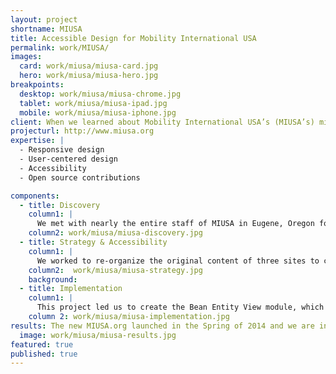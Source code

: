 ```yaml
---
layout: project
shortname: MIUSA
title: Accessible Design for Mobility International USA
permalink: work/MIUSA/
images:
  card: work/miusa/miusa-card.jpg
  hero: work/miusa/miusa-hero.jpg
breakpoints:
  desktop: work/miusa/miusa-chrome.jpg
  tablet: work/miusa/miusa-ipad.jpg
  mobile: work/miusa/miusa-iphone.jpg
client: When we learned about Mobility International USA’s (MIUSA’s) mission, we were eager to get involved. MIUSA works to provide disabled youth with resources and connections for traveling abroad. We built a site that served the needs of their constituency while also alleviating the backend issues that their web team faced in one of the most accessibility-focused projects we’ve undertaken.
projecturl: http://www.miusa.org
expertise: |
  - Responsive design
  - User-centered design
  - Accessibility
  - Open source contributions

components:
  - title: Discovery
    column1: |
      We met with nearly the entire staff of MIUSA in Eugene, Oregon for discovery. It was clear to see early on in the process that site visitor accessibility was paramount to the project, and we needed to ensure that the content was digestible for vision impaired visitors. 
    column2: work/miusa/miusa-discovery.jpg
  - title: Strategy & Accessibility
    column1: |
      We worked to re-organize the original content of three sites to create one  site, which hosted the massive resource library powered by Apache Solr for a smooth search experience. We used Wave, a Firefox tool, to evaluate each page’s overall accessibility. We invested a lot of time in making sure MIUSA’s resource library worked with screen readers. MIUSA’s accessibility consultant advised us on which contrasting colors would provide the best visibility for visually impaired visitors. Those colors were incorporated into the overall design.
    column2:  work/miusa/miusa-strategy.jpg
    background:
  - title: Implementation
    column1: |
      This project led us to create the Bean Entity View module, which allowed us to place portions of content in different regions on the site. The site’s content is compatible with screen readers and the contrasting color palette we used made the site easily viewable by visitors with impaired vision. To top it off, all of MIUSA’s resources were compiled into a single library housed in one site instead of three.
    column 2: work/miusa/miusa-implementation.jpg
results: The new MIUSA.org launched in the Spring of 2014 and we are in the process of measuring its success.
  image: work/miusa/miusa-results.jpg
featured: true
published: true
---
```




